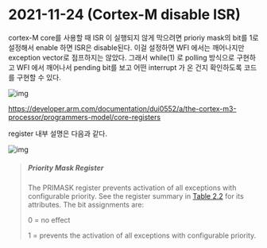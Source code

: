 # 2021-11-24 (Cortex-M disable ISR)

cortex-M core를 사용할 때 ISR 이 실행되지 않게 막으려면 prioriy mask의 bit를 1로 설정해서 enable 하면 ISR은 disable된다. 이걸 설정하면 WFI 에서는 깨어나지만 exception vector로 점프하지는 않았다. 그래서 while(1) 로 polling 방식으로 구현하고 WFI 에서 깨어나서 pending bit를 보고 어떤 interrupt 가 온 건지 확인하도록 코드를 구현할 수 있다.

![img](https://documentation-service.arm.com/static/5ea823e69931941038df1ae6?token=)

https://developer.arm.com/documentation/dui0552/a/the-cortex-m3-processor/programmers-model/core-registers

register 내부 설명은 다음과 같다.

![img](https://documentation-service.arm.com/static/5ea823e69931941038df1ae7?token=)

> ##### Priority Mask Register
>
> The PRIMASK register prevents activation of all exceptions with configurable priority. See the register summary in [Table 2.2](https://developer.arm.com/documentation/dui0552/a/the-cortex-m3-processor/programmers-model/core-registers?lang=en) for its attributes. The bit assignments are:
>
> 0 = no effect
>
> 1 = prevents the activation of all exceptions with configurable priority.